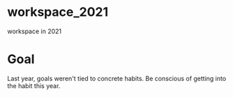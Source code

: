 # workspace_2021
workspace in 2021

# Goal
Last year, goals weren't tied to concrete habits. Be conscious of getting into the habit this year.
